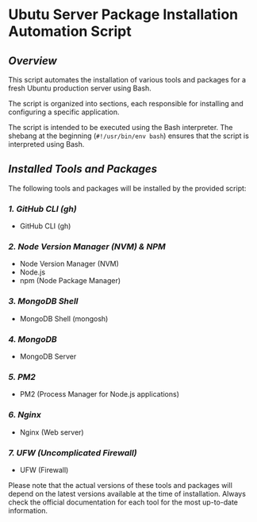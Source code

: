 # Ubutu Server Package Installation Automation Script

## _Overview_
This script automates the installation of various tools and packages for a fresh Ubuntu production server using Bash. 

The script is organized into sections, each responsible for installing and configuring a specific application.

The script is intended to be executed using the Bash interpreter. The shebang at the beginning (`#!/usr/bin/env bash`) ensures that the script is interpreted using Bash.

## _Installed Tools and Packages_

The following tools and packages will be installed by the provided script:

### _1. GitHub CLI (gh)_
- GitHub CLI (gh)

### _2. Node Version Manager (NVM) & NPM_
- Node Version Manager (NVM)
- Node.js
- npm (Node Package Manager)

### _3. MongoDB Shell_
- MongoDB Shell (mongosh)

### _4. MongoDB_
- MongoDB Server

### _5. PM2_
- PM2 (Process Manager for Node.js applications)

### _6. Nginx_
- Nginx (Web server)

### _7. UFW (Uncomplicated Firewall)_
- UFW (Firewall)

Please note that the actual versions of these tools and packages will depend on the latest versions available at the time of installation. Always check the official documentation for each tool for the most up-to-date information.
